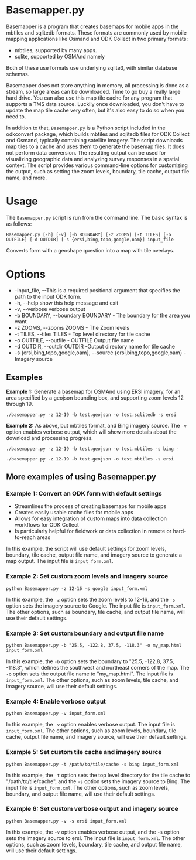# Basemapper.py

Basemapper is a program that creates basemaps for mobile apps in the mbtiles and sqlitedb formats. These formats are commonly used by mobile mapping applications like Osmand and ODK Collect in two primary formats:

- mbtiles, supported by many apps.
- sqlite, supported by OSMAnd
 namely

Both of these use formats use underlying sqlite3, with similar database
schemas. 

Basemapper does not store anything in memory, all processing
is done as a stream, so large areas can be downloaded. Time to go buy a
really large hard drive. You can also use this map tile cache for
any program that supports a TMS data source. Luckily once downloaded,
you don't have to update the map tile cache very often, but it's also
easy to do so when you need to.

In addition to that, `Basemapper.py` is a Python script included in the odkconvert package, which builds mbtiles and sqlitedb files for ODK Collect and Osmand, typically containing satellite imagery. The script downloads map tiles to a cache and uses them to generate the basemap files. It does not perform data conversion. The resulting output can be used for visualizing geographic data and analyzing survey responses in a spatial context. The script provides various command-line options for customizing the output, such as setting the zoom levels, boundary, tile cache, output file name, and more.

# Usage
The `Basemapper.py` script is run from the command line. The basic syntax is as follows:

    Basemapper.py [-h] [-v] [-b BOUNDARY] [-z ZOOMS] [-t TILES] [-o OUTFILE] [-d OUTDIR] [-s {ersi,bing,topo,google,oam}] input_file

Converts form with a geoshape question into a map with tile overlays.

# Options
- -input_file, --This is a required positional argument that specifies the path to the input ODK form.
- -h, --help show this help message and exit
- -v, --verbose verbose output
- -b BOUNDARY, --boundary BOUNDARY - The boundary for the area you want
- -z ZOOMS, --zooms ZOOMS - The Zoom levels
- -t TILES, --tiles TILES - Top level directory for tile cache
- -o OUTFILE, --outfile - OUTFILE Output file name
- -d OUTDIR, --outdir OUTDIR -Output directory name for tile cache
- -s {ersi,bing,topo,google,oam}, --source {ersi,bing,topo,google,oam} - Imagery source

## Examples

**Example 1:**
Generate a basemap for OSMAnd using ERSI imagery, for an area specified by a geojson bounding box, and supporting zoom levels 12 through 19.

    ./basemapper.py -z 12-19 -b test.geojson -o test.sqlitedb -s ersi

**Example 2:**
As above, but mbtiles format, and Bing imagery source. The `-v` option enables verbose output,
which will show more details about the download and processing progress.   
   

    ./basemapper.py -z 12-19 -b test.geojson -o test.mbtiles -s bing -
    
    ./basemapper.py -z 12-19 -b test.geojson -o test.mbtiles -s ersi

## More examples of using Basemapper.py

### Example 1: Convert an ODK form with default settings

- Streamlines the process of creating basemaps for mobile apps
- Creates easily usable cache files for mobile apps
- Allows for easy integration of custom maps into data collection workflows for ODK Collect
- Is particularly helpful for fieldwork or data collection in remote or hard-to-reach areas

In this example, the script will use default settings for zoom levels, boundary, tile cache, output file name, and imagery source to generate a map output. The input file is `input_form.xml`.

### Example 2: Set custom zoom levels and imagery source

    python Basemapper.py -z 12-16 -s google input_form.xml

In this example, the `-z` option sets the zoom levels to 12-16, and the `-s` option sets the imagery source to Google. The input file is `input_form.xml`. The other options, such as boundary, tile cache, and output file name, will use their default settings.

### Example 3: Set custom boundary and output file name

    python Basemapper.py -b "25.5, -122.8, 37.5, -118.3" -o my_map.html input_form.xml

In this example, the `-b` option sets the boundary to "25.5, -122.8, 37.5, -118.3", which defines the southwest and northeast corners of the map. The `-o` option sets the output file name to "my_map.html". The input file is `input_form.xml`. The other options, such as zoom levels, tile cache, and imagery source, will use their default settings.

### Example 4: Enable verbose output

    python Basemapper.py -v input_form.xml

In this example, the `-v` option enables verbose output. The input file is `input_form.xml`. The other options, such as zoom levels, boundary, tile cache, output file name, and imagery source, will use their default settings.

### Example 5: Set custom tile cache and imagery source

    python Basemapper.py -t /path/to/tile/cache -s bing input_form.xml

In this example, the `-t` option sets the top level directory for the tile cache to "/path/to/tile/cache", and the `-s` option sets the imagery source to Bing. The input file is `input_form.xml`. The other options, such as zoom levels, boundary, and output file name, will use their default settings.

### Example 6: Set custom verbose output and imagery source

    python Basemapper.py -v -s ersi input_form.xml

In this example, the `-v` option enables verbose output, and the `-s` option sets the imagery source to ersi. The input file is `input_form.xml`. The other options, such as zoom levels, boundary, tile cache, and output file name, will use their default settings.
